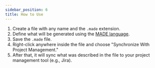 ```yaml
---
sidebar_position: 6
title: How to Use
---
```


1. Create a file with any name and the `.made` extension.
2. Define what will be generated using the [MADE language](5_lang.md).
3. Save the `.made` file.
4. Right-click anywhere inside the file and choose "Synchronize With Project Management."
5. After that, it will sync what was described in the file to your project management tool (e.g., Jira).
